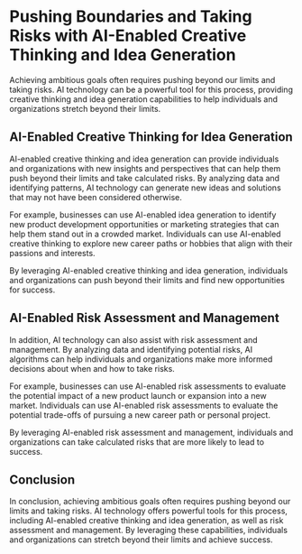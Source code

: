 Pushing Boundaries and Taking Risks with AI-Enabled Creative Thinking and Idea Generation
=====================================================================================================================================================

Achieving ambitious goals often requires pushing beyond our limits and taking risks. AI technology can be a powerful tool for this process, providing creative thinking and idea generation capabilities to help individuals and organizations stretch beyond their limits.

AI-Enabled Creative Thinking for Idea Generation
------------------------------------------------

AI-enabled creative thinking and idea generation can provide individuals and organizations with new insights and perspectives that can help them push beyond their limits and take calculated risks. By analyzing data and identifying patterns, AI technology can generate new ideas and solutions that may not have been considered otherwise.

For example, businesses can use AI-enabled idea generation to identify new product development opportunities or marketing strategies that can help them stand out in a crowded market. Individuals can use AI-enabled creative thinking to explore new career paths or hobbies that align with their passions and interests.

By leveraging AI-enabled creative thinking and idea generation, individuals and organizations can push beyond their limits and find new opportunities for success.

AI-Enabled Risk Assessment and Management
-----------------------------------------

In addition, AI technology can also assist with risk assessment and management. By analyzing data and identifying potential risks, AI algorithms can help individuals and organizations make more informed decisions about when and how to take risks.

For example, businesses can use AI-enabled risk assessments to evaluate the potential impact of a new product launch or expansion into a new market. Individuals can use AI-enabled risk assessments to evaluate the potential trade-offs of pursuing a new career path or personal project.

By leveraging AI-enabled risk assessment and management, individuals and organizations can take calculated risks that are more likely to lead to success.

Conclusion
----------

In conclusion, achieving ambitious goals often requires pushing beyond our limits and taking risks. AI technology offers powerful tools for this process, including AI-enabled creative thinking and idea generation, as well as risk assessment and management. By leveraging these capabilities, individuals and organizations can stretch beyond their limits and achieve success.

